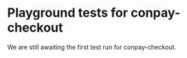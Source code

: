 # Playground tests for conpay-checkout
We are still awaiting the first test run for conpay-checkout.
